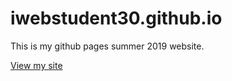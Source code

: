 # iwebstudent30.github.io
This is my github pages summer 2019 website.

[View my site](https://iwebstudent30.github.io/)